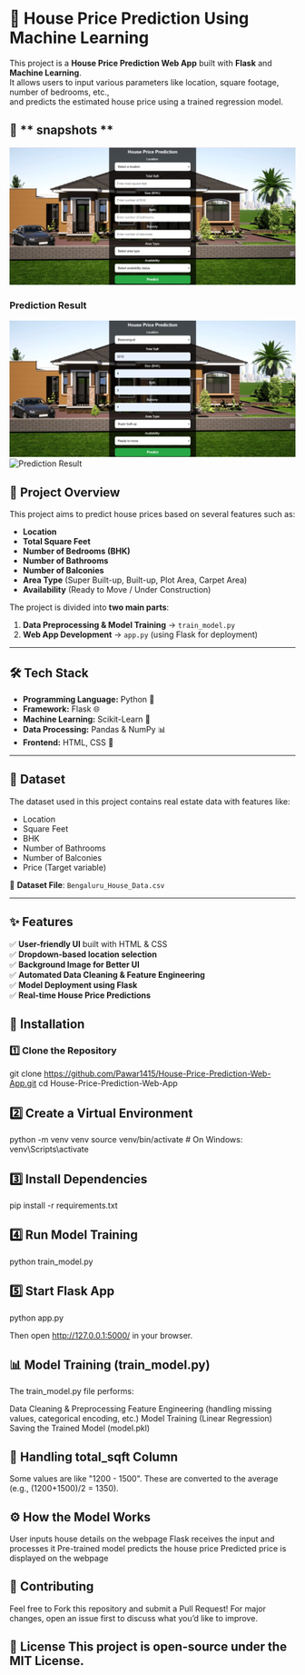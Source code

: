 # 🏡 House Price Prediction Using Machine Learning

This project is a **House Price Prediction Web App** built with **Flask** and **Machine Learning**.  
It allows users to input various parameters like location, square footage, number of bedrooms, etc.,  
and predicts the estimated house price using a trained regression model.
## 📸 ** snapshots **
![Home Page](snapshots/snapshot_1.png)

### Prediction Result
![Prediction Result](snapshots/snapshot_2.png)
![Prediction Result](snapshots/snapshot_3.png)

## 🚀 **Project Overview**
This project aims to predict house prices based on several features such as:
- **Location**  
- **Total Square Feet**  
- **Number of Bedrooms (BHK)**  
- **Number of Bathrooms**  
- **Number of Balconies**  
- **Area Type** (Super Built-up, Built-up, Plot Area, Carpet Area)  
- **Availability** (Ready to Move / Under Construction)

The project is divided into **two main parts**:
1. **Data Preprocessing & Model Training** → `train_model.py`
2. **Web App Development** → `app.py` (using Flask for deployment)

---

## 🛠 **Tech Stack**
- **Programming Language:** Python 🐍  
- **Framework:** Flask 🌐  
- **Machine Learning:** Scikit-Learn 🤖  
- **Data Processing:** Pandas & NumPy 📊  
- **Frontend:** HTML, CSS 🎨  

---

## 📂 **Dataset**
The dataset used in this project contains real estate data with features like:
- Location
- Square Feet
- BHK
- Number of Bathrooms
- Number of Balconies
- Price (Target variable)

📌 **Dataset File**: `Bengaluru_House_Data.csv`

---

## ✨ **Features**
✅ **User-friendly UI** built with HTML & CSS  
✅ **Dropdown-based location selection**  
✅ **Background Image for Better UI**  
✅ **Automated Data Cleaning & Feature Engineering**  
✅ **Model Deployment using Flask**  
✅ **Real-time House Price Predictions**  

## 🔧 **Installation**
### 1️⃣ Clone the Repository
git clone  https://github.com/Pawar1415/House-Price-Prediction-Web-App.git
cd House-Price-Prediction-Web-App

## 2️⃣ Create a Virtual Environment
python -m venv venv
source venv/bin/activate  # On Windows: venv\Scripts\activate

## 3️⃣ Install Dependencies
pip install -r requirements.txt

## 4️⃣ Run Model Training
python train_model.py

## 5️⃣ Start Flask App
python app.py

Then open http://127.0.0.1:5000/ in your browser.

📊 Model Training (train_model.py)
---
The train_model.py file performs:

Data Cleaning & Preprocessing
Feature Engineering (handling missing values, categorical encoding, etc.)
Model Training (Linear Regression)
Saving the Trained Model (model.pkl)

🔹 Handling total_sqft Column
---
Some values are like "1200 - 1500".
These are converted to the average (e.g., (1200+1500)/2 = 1350).

⚙️ How the Model Works
---
User inputs house details on the webpage
Flask receives the input and processes it
Pre-trained model predicts the house price
Predicted price is displayed on the webpage

🤝 Contributing
---
Feel free to Fork this repository and submit a Pull Request!
For major changes, open an issue first to discuss what you’d like to improve.

📜 License
This project is open-source under the MIT License.
---

